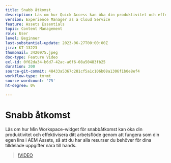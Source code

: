 ```yaml
---
title: Snabb åtkomst
description: Läs om hur Quick Access kan öka din produktivitet och effektivisera arbetsflödet genom att fungera som ett personligt objektiv i AEM Assets och ha alla resurser du behöver för dina arbetsuppgifter nära till hands.
version: Experience Manager as a Cloud Service
feature: Assets Essentials
topic: Content Management
role: User
level: Beginner
last-substantial-update: 2023-06-27T00:00:00Z
jira: KT-13223
thumbnail: 3420975.jpeg
doc-type: Feature Video
exl-id: 0f62da34-b6d7-42ac-a6f6-08a50483fb25
duration: 200
source-git-commit: 48433a5367c281cf5a1c106b08a1306f1b0e8ef4
workflow-type: tm+mt
source-wordcount: '75'
ht-degree: 0%

---
```


# Snabb åtkomst

Läs om hur Min Workspace-widget för snabbåtkomst kan öka din produktivitet och effektivisera ditt arbetsflöde genom att fungera som din egen lins i AEM Assets, så att du har alla resurser du behöver för dina tilldelade uppgifter nära till hands.

>[!VIDEO](https://video.tv.adobe.com/v/3420975/?learn=on)
